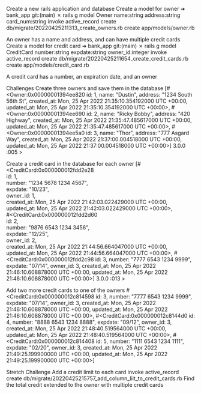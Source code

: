 Create a new rails application and database
Create a model for owner
➜  bank_app git:(main) ✗ rails g model Owner name:string address:string card_num:string 
      invoke  active_record
      create    db/migrate/20220425211313_create_owners.rb
      create    app/models/owner.rb


An owner has a name and address, and can have multiple credit cards
Create a model for credit card
➜  bank_app git:(main) ✗ rails g model CreditCard number:string expdate:string owner_id:integer
      invoke  active_record
      create    db/migrate/20220425211654_create_credit_cards.rb
      create    app/models/credit_card.rb

A credit card has a number, an expiration date, and an owner



Challenges
Create three owners and save them in the database
[#<Owner:0x00000001394ee820
  id: 1,
  name: "Dustin",
  address: "1234 South 56th St",
  created_at: Mon, 25 Apr 2022 21:35:10.354192000 UTC +00:00,
  updated_at: Mon, 25 Apr 2022 21:35:10.354192000 UTC +00:00>,
 #<Owner:0x00000001394ee690
  id: 2,
  name: "Ricky Bobby",
  address: "420 Highway",
  created_at: Mon, 25 Apr 2022 21:35:47.485617000 UTC +00:00,
  updated_at: Mon, 25 Apr 2022 21:35:47.485617000 UTC +00:00>,
 #<Owner:0x00000001394ee5a0
  id: 3,
  name: "Thor",
  address: "777 Asgard Way",
  created_at: Mon, 25 Apr 2022 21:37:00.004518000 UTC +00:00,
  updated_at: Mon, 25 Apr 2022 21:37:00.004518000 UTC +00:00>] 
3.0.0 :005 > 

Create a credit card in the database for each owner
[#<CreditCard:0x000000012fdd2e28                                  
  id: 1,                                                          
  number: "1234 5678 1234 4567",                                  
  expdate: "10/23",                                               
  owner_id: 1,                                                    
  created_at: Mon, 25 Apr 2022 21:42:03.022429000 UTC +00:00,     
  updated_at: Mon, 25 Apr 2022 21:42:03.022429000 UTC +00:00>,    
 #<CreditCard:0x000000012fdd2d60                                  
  id: 2,                                                          
  number: "9876 6543 1234 3456",                                  
  expdate: "12/25",                                               
  owner_id: 2,                                                    
  created_at: Mon, 25 Apr 2022 21:44:56.664047000 UTC +00:00,     
  updated_at: Mon, 25 Apr 2022 21:44:56.664047000 UTC +00:00>,
 #<CreditCard:0x000000012fdd2c98
  id: 3,
  number: "7777 6543 1234 9999",
  expdate: "07/14",
  owner_id: 3,
  created_at: Mon, 25 Apr 2022 21:46:10.608878000 UTC +00:00,
  updated_at: Mon, 25 Apr 2022 21:46:10.608878000 UTC +00:00>] 
3.0.0 :013 > 

Add two more credit cards to one of the owners
#<CreditCard:0x000000012c814598
  id: 3,
  number: "7777 6543 1234 9999",
  expdate: "07/14",
  owner_id: 3,
  created_at: Mon, 25 Apr 2022 21:46:10.608878000 UTC +00:00,
  updated_at: Mon, 25 Apr 2022 21:46:10.608878000 UTC +00:00>,
 #<CreditCard:0x000000012c8144d0
  id: 4,
  number: "8888 6543 1234 8888",
  expdate: "09/12",
  owner_id: 3,
  created_at: Mon, 25 Apr 2022 21:48:40.519564000 UTC +00:00,
  updated_at: Mon, 25 Apr 2022 21:48:40.519564000 UTC +00:00>,
 #<CreditCard:0x000000012c814408
  id: 5,
  number: "1111 6543 1234 1111",
  expdate: "02/20",
  owner_id: 3,
  created_at: Mon, 25 Apr 2022 21:49:25.199900000 UTC +00:00,
  updated_at: Mon, 25 Apr 2022 21:49:25.199900000 UTC +00:00>] 

Stretch Challenge
Add a credit limit to each card
  invoke  active_record
      create    db/migrate/20220425215757_add_column_liit_to_credit_cards.rb
Find the total credit extended to the owner with multiple credit cards

